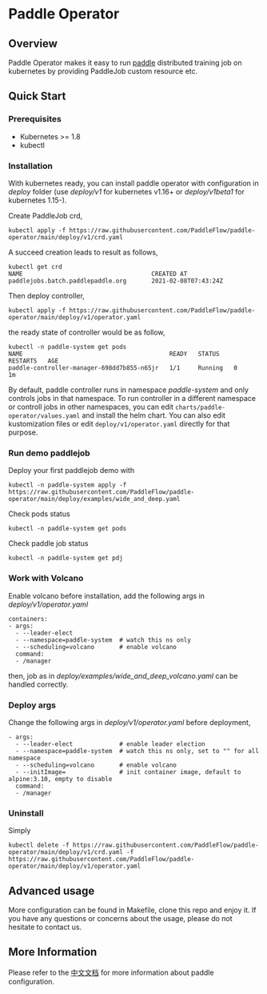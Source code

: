 # Paddle Operator

## Overview

Paddle Operator makes it easy to run [paddle](https://www.paddlepaddle.org.cn/)
distributed training job on kubernetes by providing PaddleJob custom resource etc.

## Quick Start
### Prerequisites

* Kubernetes >= 1.8
* kubectl

### Installation

With kubernetes ready, you can install paddle operator with configuration in *deploy* folder 
(use *deploy/v1* for kubernetes v1.16+ or *deploy/v1beta1* for kubernetes 1.15-).

Create PaddleJob crd,
```shell
kubectl apply -f https://raw.githubusercontent.com/PaddleFlow/paddle-operator/main/deploy/v1/crd.yaml
```

A succeed creation leads to result as follows,
```shell
kubectl get crd
NAME                                    CREATED AT
paddlejobs.batch.paddlepaddle.org       2021-02-08T07:43:24Z
```

Then deploy controller,

```shell
kubectl apply -f https://raw.githubusercontent.com/PaddleFlow/paddle-operator/main/deploy/v1/operator.yaml
```

the ready state of controller would be as follow,
```shell
kubectl -n paddle-system get pods
NAME                                         READY   STATUS    RESTARTS   AGE
paddle-controller-manager-698dd7b855-n65jr   1/1     Running   0          1m
```

By default, paddle controller runs in namespace *paddle-system* and only controls jobs in that namespace.
To run controller in a different namespace or controll jobs in other namespaces, you can edit `charts/paddle-operator/values.yaml` and install the helm chart.
You can also edit kustomization files or edit `deploy/v1/operator.yaml` directly for that purpose.

### Run demo paddlejob

Deploy your first paddlejob demo with
```shell
kubectl -n paddle-system apply -f https://raw.githubusercontent.com/PaddleFlow/paddle-operator/main/deploy/examples/wide_and_deep.yaml
```

Check pods status
```shell
kubectl -n paddle-system get pods
```

Check paddle job status
```shell
kubectl -n paddle-system get pdj
```

### Work with Volcano

Enable volcano before installation, add the following args in *deploy/v1/operator.yaml*
```
containers:
- args:
  - --leader-elect
  - --namespace=paddle-system  # watch this ns only
  - --scheduling=volcano       # enable volcano
  command:
  - /manager
```

then, job as in *deploy/examples/wide_and_deep_volcano.yaml* can be handled correctly.

### Deploy args
Change the following args in *deploy/v1/operator.yaml* before deployment,
```
- args:
  - --leader-elect             # enable leader election
  - --namespace=paddle-system  # watch this ns only, set to "" for all namespace
  - --scheduling=volcano       # enable volcano
  - --initImage=               # init container image, default to alpine:3.10, empty to disable
  command:
  - /manager
```

### Uninstall

Simply
```shell
kubectl delete -f https://raw.githubusercontent.com/PaddleFlow/paddle-operator/main/deploy/v1/crd.yaml -f https://raw.githubusercontent.com/PaddleFlow/paddle-operator/main/deploy/v1/operator.yaml
```
## Advanced usage

More configuration can be found in Makefile, clone this repo and enjoy it.
If you have any questions or concerns about the usage, please do not hesitate to contact us.

## More Information

Please refer to the
[中文文档](https://fleet-x.readthedocs.io/en/latest/paddle_fleet_rst/paddle_on_k8s.html) 
for more information about paddle configuration.
